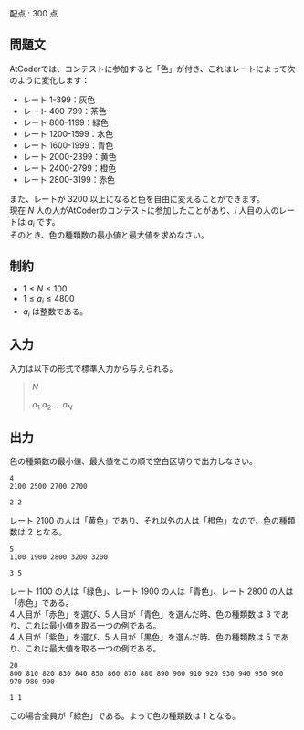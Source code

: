 配点 : $300$ 点

## 問題文

AtCoderでは、コンテストに参加すると「色」が付き、これはレートによって次のように変化します：  

- レート $1$-$399$：灰色
- レート $400$-$799$：茶色
- レート $800$-$1199$：緑色
- レート $1200$-$1599$：水色
- レート $1600$-$1999$：青色
- レート $2000$-$2399$：黄色
- レート $2400$-$2799$：橙色
- レート $2800$-$3199$：赤色

また、レートが $3200$ 以上になると色を自由に変えることができます。<br>
現在 $N$ 人の人がAtCoderのコンテストに参加したことがあり、$i$ 人目の人のレートは $a_i$ です。<br>
そのとき、色の種類数の最小値と最大値を求めなさい。

## 制約

- $1 \leq N \leq 100$
- $1 \leq a_i \leq 4800$
- $a_i$ は整数である。

## 入力

入力は以下の形式で標準入力から与えられる。  

> $N$
> 
> $a_1$ $a_2$ $...$ $a_N$

## 出力

色の種類数の最小値、最大値をこの順で空白区切りで出力しなさい。

```input1
4
2100 2500 2700 2700
```

```output1
2 2
```

レート $2100$ の人は「黄色」であり、それ以外の人は「橙色」なので、色の種類数は $2$ となる。

```input2
5
1100 1900 2800 3200 3200
```

```output2
3 5
```

レート $1100$ の人は「緑色」、レート $1900$ の人は「青色」、レート $2800$ の人は「赤色」である。<br>
$4$ 人目が「赤色」を選び、$5$ 人目が「青色」を選んだ時、色の種類数は $3$ であり、これは最小値を取る一つの例である。<br>
$4$ 人目が「紫色」を選び、$5$ 人目が「黒色」を選んだ時、色の種類数は $5$ であり、これは最大値を取る一つの例である。

```input3
20
800 810 820 830 840 850 860 870 880 890 900 910 920 930 940 950 960 970 980 990
```

```output3
1 1
```

この場合全員が「緑色」である。よって色の種類数は $1$ となる。